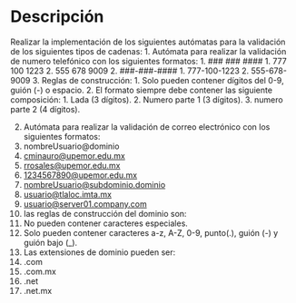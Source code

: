 <h1>Descripción</h1>
<p>Realizar la implementación de los siguientes autómatas para la validación de los siguientes tipos de cadenas:
1. Autómata para realizar la validación de numero telefónico con los siguientes formatos:
1. ### ### ####
1. 777 100 1223
2. 555 678 9009
2. ###-###-####
1. 777-100-1223
2. 555-678-9009
3. Reglas de construcción:
1. Solo pueden contener dígitos del 0-9, guión (-) o espacio.
2. El formato siempre debe contener las siguiente composición:
1. Lada (3 dígitos).
2. Numero parte 1 (3 dígitos).
3. numero parte 2 (4 dígitos).

2. Autómata para realizar la validación de correo electrónico con los siguientes formatos:
1. nombreUsuario@dominio
1. cminauro@upemor.edu.mx
2. rrosales@upemor.edu.mx
3. 1234567890@upemor.edu.mx
2. nombreUsuario@subdominio.dominio
1. usuario@tlaloc.imta.mx
2. usuario@server01.company.com
3. las reglas de construcción del dominio son:
1. No pueden contener caracteres especiales.
2. Solo pueden contener caracteres a-z, A-Z, 0-9, punto(.), guión (-) y guión bajo (_).
3. Las extensiones de dominio pueden ser:
1. .com
2. .com.mx
3. .net
4. .net.mx
 </p>
